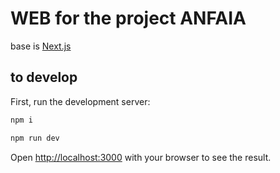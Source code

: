 # WEB for the project ANFAIA

base is [Next.js](https://nextjs.org/)

## to develop

First, run the development server:

```bash
npm i

npm run dev
```

Open [http://localhost:3000](http://localhost:3000) with your browser to see the result.

